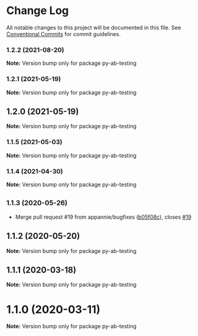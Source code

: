 # Change Log

All notable changes to this project will be documented in this file.
See [Conventional Commits](https://conventionalcommits.org) for commit guidelines.

### 1.2.2 (2021-08-20)

**Note:** Version bump only for package py-ab-testing





### 1.2.1 (2021-05-19)

**Note:** Version bump only for package py-ab-testing





## 1.2.0 (2021-05-19)

**Note:** Version bump only for package py-ab-testing





### 1.1.5 (2021-05-03)

**Note:** Version bump only for package py-ab-testing





### 1.1.4 (2021-04-30)

**Note:** Version bump only for package py-ab-testing





## <small>1.1.3 (2020-05-26)</small>

* Merge pull request #19 from appannie/bugfixes ([b05f08c](https://github.com/appannie/ab-testing/commit/b05f08c)), closes [#19](https://github.com/appannie/ab-testing/issues/19)





## 1.1.2 (2020-05-20)

**Note:** Version bump only for package py-ab-testing





## 1.1.1 (2020-03-18)

**Note:** Version bump only for package py-ab-testing





# 1.1.0 (2020-03-11)

**Note:** Version bump only for package py-ab-testing
